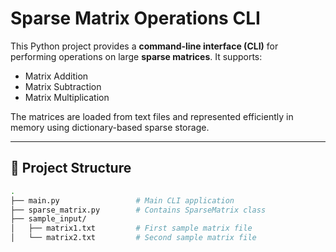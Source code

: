 # Sparse Matrix Operations CLI

This Python project provides a **command-line interface (CLI)** for performing operations on large **sparse matrices**. It supports:

- Matrix Addition
- Matrix Subtraction
- Matrix Multiplication

The matrices are loaded from text files and represented efficiently in memory using dictionary-based sparse storage.

---

## 📁 Project Structure

```bash
.
├── main.py                 # Main CLI application
├── sparse_matrix.py        # Contains SparseMatrix class
├── sample_input/
│   ├── matrix1.txt         # First sample matrix file
│   └── matrix2.txt         # Second sample matrix file
